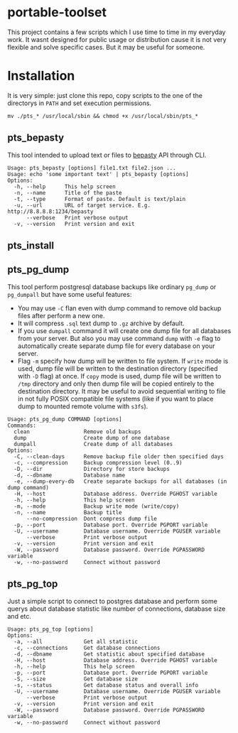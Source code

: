 # portable-toolset

This project contains a few scripts which I use time to time in my everyday work. It wasnt designed for public usage or distribution cause it is not very flexible and solve specific cases. But it may be useful for someone.

# Installation

It is very simple: just clone this repo, copy scripts to the one of the directorys in `PATH` and set execution permissions.

```
mv ./pts_* /usr/local/sbin && chmod +x /usr/local/sbin/pts_*
```

## pts_bepasty

This tool intended to upload text or files to [bepasty](https://github.com/bepasty/bepasty-server) API through CLI.

```
Usage: pts_bepasty [options] file1.txt file2.json ...
Usage: echo 'some important text' | pts_bepasty [options]
Options:
  -h, --help      This help screen
  -n, --name      Title of the paste
  -t, --type      Format of paste. Default is text/plain
  -u, --url       URL of target service. E.g. http://8.8.8.8:1234/bepasty
      --verbose   Print verbose output
  -v, --version   Print version and exit
```

## pts_install


## pts_pg_dump

This tool perform postgresql database backups like ordinary `pg_dump` or `pg_dumpall` but have some useful features:

* You may use `-C` flan even with dump command to remove old backup files after perform a new one.
* It will compress `.sql` text dump to `.gz` archive by default.
* If you use `dumpall` command it will create one dump file for all databases from your server. But also you may use command `dump` with `-e` flag to automatically create separate dump file for every database on your server.
* Flag `-m` specify how dump will be written to file system. If `write` mode is used, dump file will be written to the destination directory (specified with `-D` flag) at once. If `copy` mode is used, dump file will be written to `/tmp` directory and only then dump file will be copied entirely to the destination directory. It may be useful to avoid sequential writing to file in not fully POSIX compatible file systems (like if you want to place dump to mounted remote volume with `s3fs`).

```
Usage: pts_pg_dump COMMAND [options]
Commands:
  clean                 Remove old backups
  dump                  Create dump of one database
  dumpall               Create dump of all databases
Options:
  -C, --clean-days      Remove backup file older then specified days
  -c, --compression     Backup compression level (0..9)
  -D, --dir             Directory for store backups
  -d, --dbname          Database name
  -e, --dump-every-db   Create separate backups for all databases (in dump command)
  -H, --host            Database address. Override PGHOST variable
  -h, --help            This help screen
  -m, --mode            Backup write mode (write/copy)
  -n, --name            Backup title
      --no-compression  Dont compress dump file
  -p, --port            Database port. Override PGPORT variable
  -U, --username        Database username. Override PGUSER variable
      --verbose         Print verbose output
  -v, --version         Print version and exit
  -W, --password        Database password. Override PGPASSWORD variable
  -w, --no-password     Connect without password
```

## pts_pg_top

Just a simple script to connect to postgres database and perform some querys about database statistic like number of connections, database size and etc.

```
Usage: pts_pg_top [options]
Options:
  -a, --all             Get all statistic
  -c, --connections     Get database connections
  -d, --dbname          Get statistic about specified database
  -H, --host            Database address. Override PGHOST variable
  -h, --help            This help screen
  -p, --port            Database port. Override PGPORT variable
  -S, --size            Get database size
  -s, --status          Get database status and overall info
  -U, --username        Database username. Override PGUSER variable
      --verbose         Print verbose output
  -v, --version         Print version and exit
  -W, --password        Database password. Override PGPASSWORD variable
  -w, --no-password     Connect without password
```



